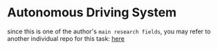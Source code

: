 # Autonomous Driving System

since this is one of the author's `main research fields`, you may refer to another individual repo for this task: [here](https://github.com/Strivin0311/ads-learning.git) 